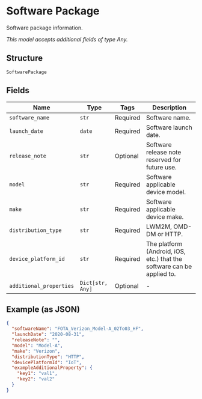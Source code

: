 
# Software Package

Software package information.

*This model accepts additional fields of type Any.*

## Structure

`SoftwarePackage`

## Fields

| Name | Type | Tags | Description |
|  --- | --- | --- | --- |
| `software_name` | `str` | Required | Software name. |
| `launch_date` | `date` | Required | Software launch date. |
| `release_note` | `str` | Optional | Software release note reserved for future use. |
| `model` | `str` | Required | Software applicable device model. |
| `make` | `str` | Required | Software applicable device make. |
| `distribution_type` | `str` | Required | LWM2M, OMD-DM or HTTP. |
| `device_platform_id` | `str` | Required | The platform (Android, iOS, etc.) that the software can be applied to. |
| `additional_properties` | `Dict[str, Any]` | Optional | - |

## Example (as JSON)

```json
{
  "softwareName": "FOTA_Verizon_Model-A_02To03_HF",
  "launchDate": "2020-08-31",
  "releaseNote": "",
  "model": "Model-A",
  "make": "Verizon",
  "distributionType": "HTTP",
  "devicePlatformId": "IoT",
  "exampleAdditionalProperty": {
    "key1": "val1",
    "key2": "val2"
  }
}
```

